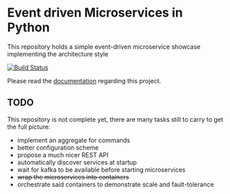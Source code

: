 # Event driven Microservices in Python

This repository holds a simple event-driven microservice
showcase implementing the architecture style

[![Build Status](https://travis-ci.org/Lawouach/event-driven-microservice.svg?branch=master)](https://travis-ci.org/Lawouach/event-driven-microservice)

Please read the [documentation](http://event-driven-microservice-showcase.readthedocs.org/en/latest/) regarding this project.

## TODO

This repository is not complete yet, there are many
tasks still to carry to get the full picture:

* implement an aggregate for commands
* better configuration scheme
* propose a much nicer REST API
* automatically discover services at startup
* wait for kafka to be available before starting microservices
* ~~wrap the microservices into containers~~
* orchestrate said containers to demonstrate scale and fault-tolerance